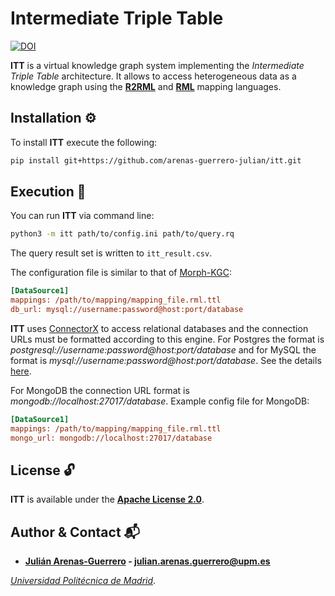# Intermediate Triple Table

[![DOI](https://zenodo.org/badge/DOI/10.5281/zenodo.11096736.svg)](https://doi.org/10.5281/zenodo.11096736)

**ITT** is a virtual knowledge graph system implementing the _Intermediate Triple Table_ architecture. It allows to access heterogeneous data as a knowledge graph using the **[R2RML](https://www.w3.org/TR/r2rml/)** and **[RML](https://w3id.org/rml/core/spec)** mapping languages.

## Installation ⚙️

To install **ITT** execute the following:

```bash
pip install git+https://github.com/arenas-guerrero-julian/itt.git
```

## Execution 🚀

You can run **ITT** via command line:

```bash
python3 -m itt path/to/config.ini path/to/query.rq
```

The query result set is written to `itt_result.csv`.

The configuration file is similar to that of [Morph-KGC](https://github.com/morph-kgc/morph-kgc):

```ini
[DataSource1]
mappings: /path/to/mapping/mapping_file.rml.ttl
db_url: mysql://username:password@host:port/database
```

**ITT** uses [ConnectorX](https://github.com/sfu-db/connector-x) to access relational databases and the connection URLs must be formatted according to this engine. For Postgres the format is _postgresql://username:password@host:port/database_ and for MySQL the format is _mysql://username:password@host:port/database_. See the details [here](https://sfu-db.github.io/connector-x/databases.html).

For MongoDB the connection URL format is _mongodb://localhost:27017/database_. Example config file for MongoDB:

```ini
[DataSource1]
mappings: /path/to/mapping/mapping_file.rml.ttl
mongo_url: mongodb://localhost:27017/database
```

## License :unlock:

**ITT** is available under the **[Apache License 2.0](https://github.com/arenas-guerrero-julian/ITT/blob/main/LICENSE)**.

## Author & Contact :mailbox_with_mail:

- **[Julián Arenas-Guerrero](https://github.com/arenas-guerrero-julian/) - [julian.arenas.guerrero@upm.es](mailto:julian.arenas.guerrero@upm.es)**

*[Universidad Politécnica de Madrid](https://www.upm.es/internacional)*.
